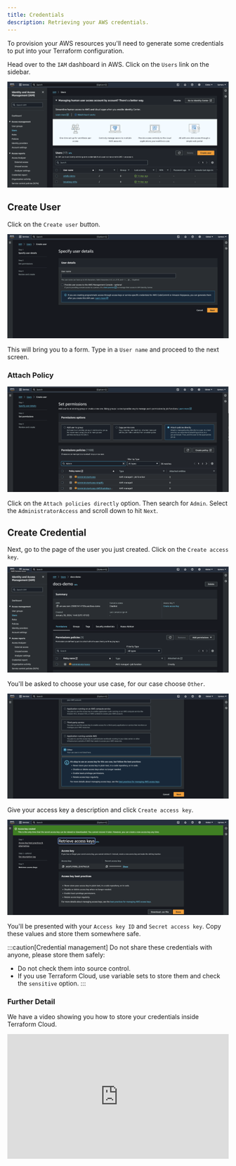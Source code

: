 ```yaml
---
title: Credentials
description: Retrieving your AWS credentials.
---
```


To provision your AWS resources you'll need to generate some credentials to put into your Terraform configuration.

Head over to the `IAM` dashboard in AWS. Click on the `Users` link on the sidebar.

![IAM](../../../../assets/infrastructure/aws/user-iam.png)

## Create User

Click on the `Create user` button. 

![Create user](../../../../assets/infrastructure/aws/create-user.png)

This will bring you to a form. Type in a `User name` and proceed to the next screen.

### Attach Policy

![Attach user policy](../../../../assets/infrastructure/aws/user-attach-policy.png)

Click on the `Attach policies directly` option. Then search for `Admin`. Select the `AdministratorAccess` and scroll down to hit `Next`.

## Create Credential

Next, go to the page of the user you just created. Click on the `Create access key`.

![User detail](../../../../assets/infrastructure/aws/user-detail.png)

You'll be asked to choose your use case, for our case choose `Other`.

![User detail](../../../../assets/infrastructure/aws/select-access-key-use-case.png)

Give your access key a description and click `Create access key`.

![User detail](../../../../assets/infrastructure/aws/access-key-created.png)

You'll be presented with your `Access key ID` and `Secret access key`. Copy these values and store them somewhere safe.

:::caution[Credential management]
Do not share these credentials with anyone, please store them safely:

+ Do not check them into source control.
+ If you use Terraform Cloud, use variable sets to store them and check the `sensitive` option.
:::

### Further Detail

We have a video showing you how to store your credentials inside Terraform Cloud.

<div style="position: relative; padding-bottom: 56.25%; height: 0;"><iframe src="https://www.loom.com/embed/079bdd740b65437f88b3331edbfb4b6f?sid=78c0e5b5-2e86-421a-916e-75ed8defa4ba" frameborder="0" webkitallowfullscreen mozallowfullscreen allowfullscreen style="position: absolute; top: 0; left: 0; width: 100%; height: 100%;"></iframe></div>

